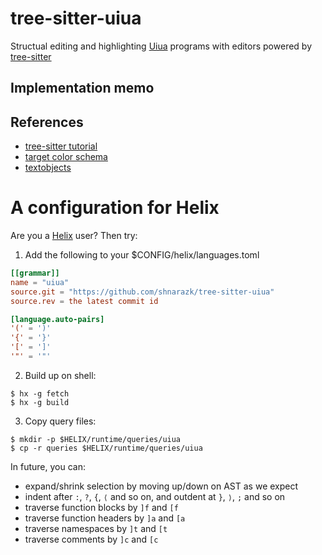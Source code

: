 # tree-sitter-uiua
Structual editing and highlighting [Uiua](https://www.uiua.or,) programs with editors powered by [tree-sitter](https://tree-sitter.github.io/)

## Implementation memo

## References

- [tree-sitter tutorial](https://tree-sitter.github.io/tree-sitter/creating-parsers)
- [target color schema](https://github.com/helix-editor/helix/blob/53f47bc47771c94dab51626ca025be28e62eba0c/runtime/themes/solarized_light.toml#L1-L23)
- [textobjects](https://docs.helix-editor.com/guides/textobject.html)

# A configuration for Helix

Are you a [Helix](https://helix-editor.com/) user? Then try:

1. Add the following to your $CONFIG/helix/languages.toml

```toml
[[grammar]]
name = "uiua"
source.git = "https://github.com/shnarazk/tree-sitter-uiua"
source.rev = the latest commit id

[language.auto-pairs]
'(' = ')'
'{' = '}'
'[' = ']'
'"' = '"'
```

2. Build up on shell:

```
$ hx -g fetch
$ hx -g build
```

3. Copy query files:

```
$ mkdir -p $HELIX/runtime/queries/uiua
$ cp -r queries $HELIX/runtime/queries/uiua
```

In future, you can:
- expand/shrink selection by moving up/down on AST as we expect
- indent after `:`, `?`, `{`, `⟨` and so on, and outdent at `}`, `⟩`, `;` and so on
- traverse function blocks by `]f` and `[f`
- traverse function headers by `]a` and `[a`
- traverse namespaces by `]t` and `[t`
- traverse comments by `]c` and `[c`
